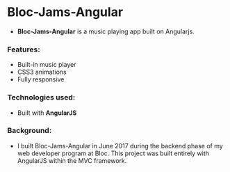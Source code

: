 # Bloc-Jams-Angular

- **Bloc-Jams-Angular** is a music playing app built on Angularjs.

### Features:

- Built-in music player
- CSS3 animations
- Fully responsive

### Technologies used:

- Built with **AngularJS**

### Background:

- I built Bloc-Jams-Angular in June 2017 during the backend phase of my web developer program at Bloc. This project was built entirely with AngularJS within the MVC framework.
